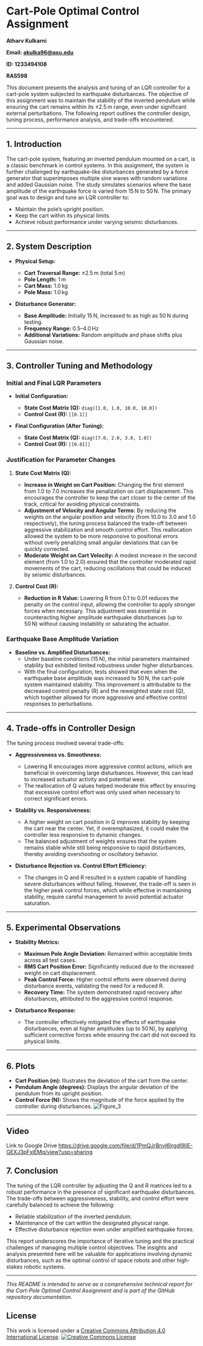 # Cart-Pole Optimal Control Assignment


**Atharv Kulkarni**

**Email: akulka96@asu.edu**

**ID: 1233494108**

**RAS598**

This document presents the analysis and tuning of an LQR controller for a cart-pole system subjected to earthquake disturbances. The objective of this assignment was to maintain the stability of the inverted pendulum while ensuring the cart remains within its ±2.5 m range, even under significant external perturbations. The following report outlines the controller design, tuning process, performance analysis, and trade-offs encountered.

---

## 1. Introduction

The cart-pole system, featuring an inverted pendulum mounted on a cart, is a classic benchmark in control systems. In this assignment, the system is further challenged by earthquake-like disturbances generated by a force generator that superimposes multiple sine waves with random variations and added Gaussian noise. The study simulates scenarios where the base amplitude of the earthquake force is varied from 15 N to 50 N. The primary goal was to design and tune an LQR controller to:
- Maintain the pole’s upright position.
- Keep the cart within its physical limits.
- Achieve robust performance under varying seismic disturbances.

---

## 2. System Description

- **Physical Setup:**
  - **Cart Traversal Range:** ±2.5 m (total 5 m)
  - **Pole Length:** 1 m
  - **Cart Mass:** 1.0 kg
  - **Pole Mass:** 1.0 kg

- **Disturbance Generator:**
  - **Base Amplitude:** Initially 15 N, increased to as high as 50 N during testing.
  - **Frequency Range:** 0.5–4.0 Hz
  - **Additional Variations:** Random amplitude and phase shifts plus Gaussian noise.

---

## 3. Controller Tuning and Methodology

### Initial and Final LQR Parameters

- **Initial Configuration:**
  - **State Cost Matrix (Q):** `diag([1.0, 1.0, 10.0, 10.0])`
  - **Control Cost (R):** `[[0.1]]`

- **Final Configuration (After Tuning):**
  - **State Cost Matrix (Q):** `diag([7.0, 2.0, 3.0, 1.0])`
  - **Control Cost (R):** `[[0.01]]`

### Justification for Parameter Changes

1. **State Cost Matrix (Q):**
   - **Increase in Weight on Cart Position:** Changing the first element from 1.0 to 7.0 increases the penalization on cart displacement. This encourages the controller to keep the cart closer to the center of the track, critical for avoiding physical constraints.
   - **Adjustment of Velocity and Angular Terms:** By reducing the weights on the angular position and velocity (from 10.0 to 3.0 and 1.0 respectively), the tuning process balanced the trade-off between aggressive stabilization and smooth control effort. This reallocation allowed the system to be more responsive to positional errors without overly penalizing small angular deviations that can be quickly corrected.
   - **Moderate Weight on Cart Velocity:** A modest increase in the second element (from 1.0 to 2.0) ensured that the controller moderated rapid movements of the cart, reducing oscillations that could be induced by seismic disturbances.

2. **Control Cost (R):**
   - **Reduction in R Value:** Lowering R from 0.1 to 0.01 reduces the penalty on the control input, allowing the controller to apply stronger forces when necessary. This adjustment was essential in counteracting higher amplitude earthquake disturbances (up to 50 N) without causing instability or saturating the actuator.

### Earthquake Base Amplitude Variation

- **Baseline vs. Amplified Disturbances:**
  - Under baseline conditions (15 N), the initial parameters maintained stability but exhibited limited robustness under higher disturbances.
  - With the final configuration, tests showed that even when the earthquake base amplitude was increased to 50 N, the cart-pole system maintained stability. This improvement is attributable to the decreased control penalty (R) and the reweighted state cost (Q), which together allowed for more aggressive and effective control responses to perturbations.

---

## 4. Trade-offs in Controller Design

The tuning process involved several trade-offs:

- **Aggressiveness vs. Smoothness:**
  - Lowering R encourages more aggressive control actions, which are beneficial in overcoming large disturbances. However, this can lead to increased actuator activity and potential wear.
  - The reallocation of Q values helped moderate this effect by ensuring that excessive control effort was only used when necessary to correct significant errors.

- **Stability vs. Responsiveness:**
  - A higher weight on cart position in Q improves stability by keeping the cart near the center. Yet, if overemphasized, it could make the controller less responsive to dynamic changes.
  - The balanced adjustment of weights ensures that the system remains stable while still being responsive to rapid disturbances, thereby avoiding overshooting or oscillatory behavior.

- **Disturbance Rejection vs. Control Effort Efficiency:**
  - The changes in Q and R resulted in a system capable of handling severe disturbances without falling. However, the trade-off is seen in the higher peak control forces, which while effective in maintaining stability, require careful management to avoid potential actuator saturation.

---

## 5. Experimental Observations

- **Stability Metrics:**
  - **Maximum Pole Angle Deviation:** Remained within acceptable limits across all test cases.
  - **RMS Cart Position Error:** Significantly reduced due to the increased weight on cart displacement.
  - **Peak Control Force:** Higher control efforts were observed during disturbance events, validating the need for a reduced R.
  - **Recovery Time:** The system demonstrated rapid recovery after disturbances, attributed to the aggressive control response.

- **Disturbance Response:**
  - The controller effectively mitigated the effects of earthquake disturbances, even at higher amplitudes (up to 50 N), by applying sufficient corrective forces while ensuring the cart did not exceed its physical limits.

---

## 6. Plots

- **Cart Position (m):** Illustrates the deviation of the cart from the center.
- **Pendulum Angle (degrees):** Displays the angular deviation of the pendulum from its upright position.
- **Control Force (N):** Shows the magnitude of the force applied by the controller during disturbances.
![Figure_3](https://github.com/user-attachments/assets/874dace9-0f13-4878-a2c5-51cc1c66e435)

---
## Video 
Link to Google Drive
https://drive.google.com/file/d/1PmQJrBnvI6Irgdl9IiE-GEXJ3pFxlEMq/view?usp=sharing
## 7. Conclusion

The tuning of the LQR controller by adjusting the Q and R matrices led to a robust performance in the presence of significant earthquake disturbances. The trade-offs between aggressiveness, stability, and control effort were carefully balanced to achieve the following:
- Reliable stabilization of the inverted pendulum.
- Maintenance of the cart within the designated physical range.
- Effective disturbance rejection even under amplified earthquake forces.

This report underscores the importance of iterative tuning and the practical challenges of managing multiple control objectives. The insights and analysis presented here will be valuable for applications involving dynamic disturbances, such as the optimal control of space robots and other high-stakes robotic systems.

---



*This README is intended to serve as a comprehensive technical report for the Cart-Pole Optimal Control Assignment and is part of the GitHub repository documentation.*


## License
This work is licensed under a [Creative Commons Attribution 4.0 International License](http://creativecommons.org/licenses/by/4.0/).
[![Creative Commons License](https://i.creativecommons.org/l/by/4.0/88x31.png)](http://creativecommons.org/licenses/by/4.0/) 
